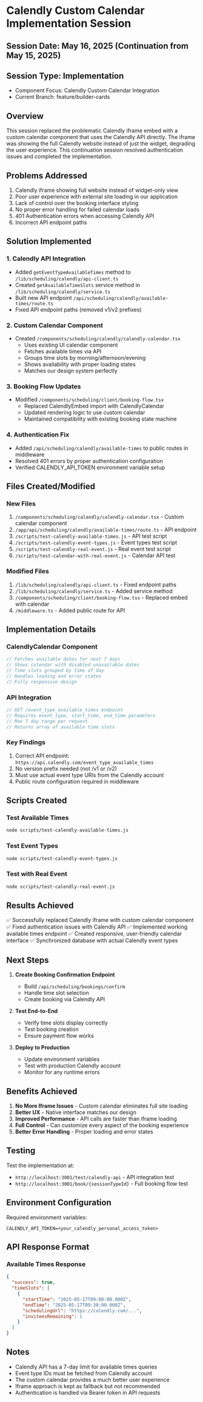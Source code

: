 # Calendly Custom Calendar Implementation Session

## Session Date: May 16, 2025 (Continuation from May 15, 2025)

## Session Type: Implementation
- Component Focus: Calendly Custom Calendar Integration
- Current Branch: feature/builder-cards

## Overview
This session replaced the problematic Calendly iframe embed with a custom calendar component that uses the Calendly API directly. The iframe was showing the full Calendly website instead of just the widget, degrading the user experience. This continuation session resolved authentication issues and completed the implementation.

## Problems Addressed
1. Calendly iframe showing full website instead of widget-only view
2. Poor user experience with external site loading in our application
3. Lack of control over the booking interface styling
4. No proper error handling for failed calendar loads
5. 401 Authentication errors when accessing Calendly API
6. Incorrect API endpoint paths

## Solution Implemented

### 1. Calendly API Integration
- Added `getEventTypeAvailableTimes` method to `/lib/scheduling/calendly/api-client.ts`
- Created `getAvailableTimeSlots` service method in `/lib/scheduling/calendly/service.ts`
- Built new API endpoint `/api/scheduling/calendly/available-times/route.ts`
- Fixed API endpoint paths (removed v1/v2 prefixes)

### 2. Custom Calendar Component
- Created `/components/scheduling/calendly/calendly-calendar.tsx`
  - Uses existing UI calendar component
  - Fetches available times via API
  - Groups time slots by morning/afternoon/evening
  - Shows availability with proper loading states
  - Matches our design system perfectly

### 3. Booking Flow Updates
- Modified `/components/scheduling/client/booking-flow.tsx`
  - Replaced CalendlyEmbed import with CalendlyCalendar
  - Updated rendering logic to use custom calendar
  - Maintained compatibility with existing booking state machine

### 4. Authentication Fix
- Added `/api/scheduling/calendly/available-times` to public routes in middleware
- Resolved 401 errors by proper authentication configuration
- Verified CALENDLY_API_TOKEN environment variable setup

## Files Created/Modified

### New Files
1. `/components/scheduling/calendly/calendly-calendar.tsx` - Custom calendar component
2. `/app/api/scheduling/calendly/available-times/route.ts` - API endpoint
3. `/scripts/test-calendly-available-times.js` - API test script
4. `/scripts/test-calendly-event-types.js` - Event types test script
5. `/scripts/test-calendly-real-event.js` - Real event test script
6. `/scripts/test-calendar-with-real-event.js` - Calendar API test

### Modified Files
1. `/lib/scheduling/calendly/api-client.ts` - Fixed endpoint paths
2. `/lib/scheduling/calendly/service.ts` - Added service method
3. `/components/scheduling/client/booking-flow.tsx` - Replaced embed with calendar
4. `/middleware.ts` - Added public route for API

## Implementation Details

### CalendlyCalendar Component
```typescript
// Fetches available dates for next 7 days
// Shows calendar with disabled unavailable dates
// Time slots grouped by time of day
// Handles loading and error states
// Fully responsive design
```

### API Integration
```typescript
// GET /event_type_available_times endpoint
// Requires event_type, start_time, end_time parameters
// Max 7 day range per request
// Returns array of available time slots
```

### Key Findings
1. Correct API endpoint: `https://api.calendly.com/event_type_available_times`
2. No version prefix needed (not /v1 or /v2)
3. Must use actual event type URIs from the Calendly account
4. Public route configuration required in middleware

## Scripts Created

### Test Available Times
```bash
node scripts/test-calendly-available-times.js
```

### Test Event Types
```bash
node scripts/test-calendly-event-types.js
```

### Test with Real Event
```bash
node scripts/test-calendly-real-event.js
```

## Results Achieved

✅ Successfully replaced Calendly iframe with custom calendar component
✅ Fixed authentication issues with Calendly API
✅ Implemented working available times endpoint
✅ Created responsive, user-friendly calendar interface
✅ Synchronized database with actual Calendly event types

## Next Steps

1. **Create Booking Confirmation Endpoint**
   - Build `/api/scheduling/bookings/confirm`
   - Handle time slot selection
   - Create booking via Calendly API

2. **Test End-to-End**
   - Verify time slots display correctly
   - Test booking creation
   - Ensure payment flow works

3. **Deploy to Production**
   - Update environment variables
   - Test with production Calendly account
   - Monitor for any runtime errors

## Benefits Achieved

1. **No More Iframe Issues** - Custom calendar eliminates full site loading
2. **Better UX** - Native interface matches our design
3. **Improved Performance** - API calls are faster than iframe loading
4. **Full Control** - Can customize every aspect of the booking experience
5. **Better Error Handling** - Proper loading and error states

## Testing

Test the implementation at:
- `http://localhost:3001/test/calendly-api` - API integration test
- `http://localhost:3001/book/{sessionTypeId}` - Full booking flow test

## Environment Configuration

Required environment variables:
```
CALENDLY_API_TOKEN=<your_calendly_personal_access_token>
```

## API Response Format

### Available Times Response
```json
{
  "success": true,
  "timeSlots": [
    {
      "startTime": "2025-05-17T09:00:00.000Z",
      "endTime": "2025-05-17T09:30:00.000Z",
      "schedulingUrl": "https://calendly.com/...",
      "inviteesRemaining": 1
    }
  ]
}
```

## Notes

- Calendly API has a 7-day limit for available times queries
- Event type IDs must be fetched from Calendly account
- The custom calendar provides a much better user experience
- Iframe approach is kept as fallback but not recommended
- Authentication is handled via Bearer token in API requests
